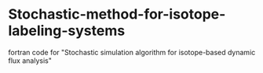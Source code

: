 # Stochastic-method-for-isotope-labeling-systems
fortran code for "Stochastic simulation algorithm for isotope-based dynamic flux analysis"
